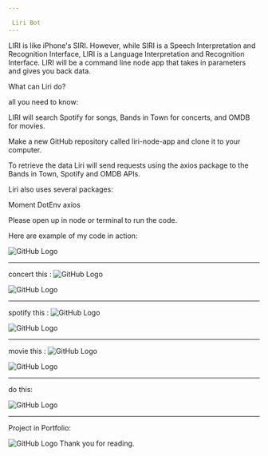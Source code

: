 ```yaml
---

 Liri Bot
---
```


LIRI is like iPhone's SIRI. However, while SIRI is a Speech Interpretation and Recognition Interface, LIRI is a Language Interpretation and Recognition Interface. LIRI will be a command line node app that takes in parameters and gives you back data.


What can Liri do?

all you need to know:

LIRI will search Spotify for songs, Bands in Town for concerts, and OMDB for movies.

Make a new GitHub repository called liri-node-app and clone it to your computer.

To retrieve the data Liri will send requests using the axios package to the Bands in Town, Spotify and OMDB APIs. 


Liri also uses several packages:

Moment
DotEnv
axios



Please open up in node or terminal to run the code.


Here are example of my code in action:

![GitHub Logo](screen1.png)

------------------------------------------------------------
concert this : 
![GitHub Logo](screen2.png)

![GitHub Logo](screen3.png)

-------------------------------------------------------------
spotify this :
![GitHub Logo](screen4.png)

![GitHub Logo](screen5.png)

-------------------------------------------------------------
movie this :
![GitHub Logo](screen6.png)

![GitHub Logo](screen7.png)

--------------------------------------------------------------
do this:

![GitHub Logo](screen8.png)


---------------------------------------------------------------
Project in Portfolio:

![GitHub Logo](screenliri.png)
Thank you for reading.
